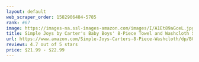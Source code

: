 ```yaml
---
layout: default 
﻿web_scraper_order: 1582906484-5785
rank: #67
image: https://images-na.ssl-images-amazon.com/images/I/A1Et89aGceL.jpg
title: Simple Joys by Carter's Baby Boys' 8-Piece Towel and Washcloth Set
url: https://www.amazon.com/Simple-Joys-Carters-8-Piece-Washcloth/dp/B01MREOH8B/ref=zg_mw_fashion_67?_encoding=UTF8&psc=1&refRID=AZBY6YMEBY865ZWC08K7
reviews: 4.7 out of 5 stars
price: $21.99 - $22.99
---
```

